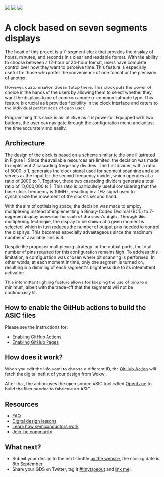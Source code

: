 ![](../../workflows/gds/badge.svg) ![](../../workflows/docs/badge.svg) ![](../../workflows/wokwi_test/badge.svg)

# A clock based on seven segments displays 

The heart of this project is a 7-segment clock that provides the display of hours, minutes, and seconds in a clear and readable format. With the ability to choose between a 12-hour or 24-hour format, users have complete control over how they want to perceive time. This feature is especially useful for those who prefer the convenience of one format or the precision of another.

However, customization doesn't stop there. This clock puts the power of choice in the hands of the users by allowing them to select whether they want the displays to be of common anode or common cathode type. This feature is crucial as it provides flexibility in the clock interface and caters to the individual preferences of each user.

Programming this clock is as intuitive as it is powerful. Equipped with two buttons, the user can navigate through the configuration menu and adjust the time accurately and easily.

## Architecture

The design of the clock is based on a scheme similar to the one illustrated in Figure 1. Since the available resources are limited, the decision was made to implement 2 cascading frequency dividers. The first divider, with a ratio of 5000 to 1, generates the clock signal used for segment scanning and also serves as the input for the second frequency divider, which operates at a ratio of 2000 to 1. Together, these two cascading dividers generate a total ratio of 10,000,000 to 1. This ratio is particularly useful considering that the base clock frequency is 10MHz, resulting in a 1Hz signal used to synchronize the movement of the clock's second hand.

With the aim of optimizing space, the decision was made to employ multiplexing instead of implementing a Binary-Coded Decimal (BCD) to 7-segment display converter for each of the clock's digits. Through this multiplexing technique, the display to be shown at a given moment is selected, which in turn reduces the number of output pins needed to control the displays. This becomes especially advantageous since the maximum number of available pins is 8.

Despite the proposed multiplexing strategy for the output ports, the total number of pins required for this configuration remains high. To address this limitation, a configuration was chosen where bit scanning is performed. In other words, at each moment in time, only one segment is turned on, resulting in a dimming of each segment's brightness due to its intermittent activation.

This intermittent lighting feature allows for keeping the use of pins to a minimum, albeit with the trade-off that the segments will not be continuously lit.
## How to enable the GitHub actions to build the ASIC files

Please see the instructions for:

- [Enabling GitHub Actions](https://tinytapeout.com/faq/#when-i-commit-my-change-the-gds-action-isnt-running)
- [Enabling GitHub Pages](https://tinytapeout.com/faq/#my-github-action-is-failing-on-the-pages-part)

## How does it work?

When you edit the info.yaml to choose a different ID, the [GitHub Action](.github/workflows/gds.yaml) will fetch the digital netlist of your design from Wokwi.

After that, the action uses the open source ASIC tool called [OpenLane](https://www.zerotoasiccourse.com/terminology/openlane/) to build the files needed to fabricate an ASIC.

## Resources

- [FAQ](https://tinytapeout.com/faq/)
- [Digital design lessons](https://tinytapeout.com/digital_design/)
- [Learn how semiconductors work](https://tinytapeout.com/siliwiz/)
- [Join the community](https://discord.gg/rPK2nSjxy8)

## What next?

- Submit your design to the next shuttle [on the website](https://tinytapeout.com/#submit-your-design), the closing date is 8th September.
- Share your GDS on Twitter, tag it [#tinytapeout](https://twitter.com/hashtag/tinytapeout?src=hashtag_click) and [link me](https://twitter.com/matthewvenn)!
